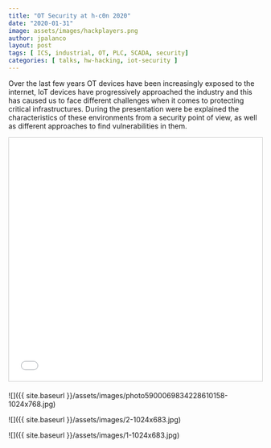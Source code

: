 ```yaml
---
title: "OT Security at h-c0n 2020"
date: "2020-01-31"
image: assets/images/hackplayers.png
author: jpalanco
layout: post
tags: [ ICS, industrial, OT, PLC, SCADA, security]
categories: [ talks, hw-hacking, iot-security ]
---
```


Over the last few years OT devices have been increasingly exposed to the internet, IoT devices have progressively approached the industry and this has caused us to face different challenges when it comes to protecting critical infrastructures. During the presentation were be explained the characteristics of these environments from a security point of view, as well as different approaches to find vulnerabilities in them.

<iframe style="border: 1px solid #CCC; border-width: 1px; margin-bottom: 5px; max-width: 100%;" src="//www.slideshare.net/slideshow/embed_code/key/NcHoB2TlE94s6M" width="595" height="485" frameborder="0" marginwidth="0" marginheight="0" scrolling="no" allowfullscreen="allowfullscreen"></iframe>

![]({{ site.baseurl }}/assets/images/photo5900069834228610158-1024x768.jpg)

![]({{ site.baseurl }}/assets/images/2-1024x683.jpg)

![]({{ site.baseurl }}/assets/images/1-1024x683.jpg)
